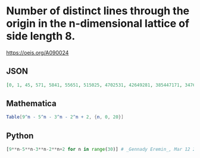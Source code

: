 # Number of distinct lines through the origin in the n\-dimensional lattice of side length 8\.
https://oeis.org/A090024
## JSON
```JSON
[0, 1, 45, 571, 5841, 55651, 515025, 4702531, 42649281, 385447171, 3476958705, 31332052291, 282184860321, 2540643522691, 22870684139985, 205860600134851, 1852867557848961, 16676418630942211, 150090820212050865]
```
## Mathematica
```Mathematica
Table[9^n - 5^n - 3^n - 2^n + 2, {n, 0, 20}]
```
## Python
```Python
[9**n-5**n-3**n-2**n+2 for n in range(30)] # _Gennady Eremin_, Mar 12 2022
```
